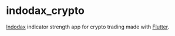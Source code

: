 # indodax_crypto

[Indodax](https://indodax.com) indicator strength app for crypto trading made with [Flutter](https://flutter.dev/).
